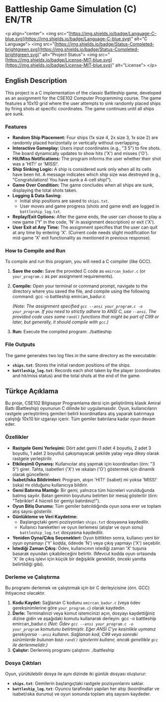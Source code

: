 # Battleship Game Simulation (C) EN/TR

\<p align="center"\>
\<img src="[https://img.shields.io/badge/Language-C-blue.svg](https://img.shields.io/badge/Language-C-blue.svg)" alt="C Language"\>
\<img src="[https://img.shields.io/badge/Status-Completed-brightgreen.svg](https://img.shields.io/badge/Status-Completed-brightgreen.svg)" alt="Project Status"\>
\<img src="[https://img.shields.io/badge/License-MIT-blue.svg](https://img.shields.io/badge/License-MIT-blue.svg)" alt="License"\>
\</p\>

## English Description

This project is a C implementation of the classic Battleship game, developed as an assignment for the CSE102 Computer Programming course. The game features a 10x10 grid where the user attempts to sink randomly placed ships by firing shots at specific coordinates. The game continues until all ships are sunk.

### Features

  * **Random Ship Placement:** Four ships (1x size 4, 2x size 3, 1x size 2) are randomly placed horizontally or vertically without overlapping.
  * **Interactive Gameplay:** Users input coordinates (e.g., "3 5") to fire shots. The board dynamically updates to show hits ('X') and misses ('O').
  * **Hit/Miss Notifications:** The program informs the user whether their shot was a 'HIT\!' or 'MISS\!'.
  * **Ship Sinking Logic:** A ship is considered sunk only when all its cells have been hit. A message indicates which ship size was destroyed (e.g., "Congratulations\! You have sunk a 4-cell ship\!").
  * **Game Over Condition:** The game concludes when all ships are sunk, displaying the total shots taken.
  * **Logging & Data Saving:**
      * Initial ship positions are saved to `ships.txt`.
      * User moves and game progress (shots and game end) are logged in `battleship_log.txt`.
  * **Replay/Exit Options:** After the game ends, the user can choose to play a new game ('Y' in the code, 'N' in assignment description) or exit ('X').
  * **User Exit at Any Time:** The assignment specifies that the user can quit at any time by entering 'X'. (Current code needs slight modification for mid-game 'X' exit functionality as mentioned in previous response).

### How to Compile and Run

To compile and run this program, you will need a C compiler (like GCC).

1.  **Save the code:** Save the provided C code as `emircan_badur.c` (or `your_program.c` as per assignment requirements).
2.  **Compile:** Open your terminal or command prompt, navigate to the directory where you saved the file, and compile using the following command:
    gcc -o battleship emircan_badur.c
    
    *(Note: The assignment specified `gcc --ansi your_program.c -o your_program`. If you need to strictly adhere to ANSI C, use `--ansi`. The provided code uses some `rand()` functions that might be part of C99 or later, but generally, it should compile with `gcc`.)*
4.  **Run:** Execute the compiled program:
    ./battleship

### File Outputs

The game generates two log files in the same directory as the executable:

  * **`ships.txt`**: Stores the initial random positions of the ships.
  * **`battleship_log.txt`**: Records each shot taken by the player (coordinates and hit/miss status) and the total shots at the end of the game.

## Türkçe Açıklama

Bu proje, CSE102 Bilgisayar Programlama dersi için geliştirilmiş klasik Amiral Battı (Battleship) oyununun C dilinde bir uygulamasıdır. Oyun, kullanıcıların rastgele yerleştirilmiş gemileri belirli koordinatlara atış yaparak batırmaya çalıştığı 10x10 bir ızgarayı içerir. Tüm gemiler batırılana kadar oyun devam eder.

### Özellikler

  * **Rastgele Gemi Yerleşimi:** Dört adet gemi (1 adet 4 boyutlu, 2 adet 3 boyutlu, 1 adet 2 boyutlu) çakışmayacak şekilde yatay veya dikey olarak rastgele yerleştirilir.
  * **Etkileşimli Oynanış:** Kullanıcılar atış yapmak için koordinatları (örn: "3 5") girer. Tahta, isabetleri ('X') ve ıskaları ('O') göstermek için dinamik olarak güncellenir.
  * **İsabet/Iska Bildirimleri:** Program, atışın 'HIT\!' (isabet) mi yoksa 'MISS\!' (ıska) mı olduğunu kullanıcıya bildirir.
  * **Gemi Batırma Mantığı:** Bir gemi, yalnızca tüm hücreleri vurulduğunda batmış sayılır. Batan geminin boyutunu belirten bir mesaj gösterilir (örn: "Tebrikler\! 4 hücreli bir gemiyi batırdınız\!").
  * **Oyun Bitiş Durumu:** Tüm gemiler batırıldığında oyun sona erer ve toplam atış sayısı gösterilir.
  * **Günlükleme ve Veri Kaydetme:**
      * Başlangıçtaki gemi pozisyonları `ships.txt` dosyasına kaydedilir.
      * Kullanıcı hareketleri ve oyun ilerlemesi (atışlar ve oyun sonu) `battleship_log.txt` dosyasına kaydedilir.
  * **Yeniden Oyna/Çıkış Seçenekleri:** Oyun bittikten sonra, kullanıcı yeni bir oyun oynamayı ('Y' kodda, ödevde 'N') veya çıkış yapmayı ('X') seçebilir.
  * **İstediği Zaman Çıkış:** Ödev, kullanıcının istediği zaman 'X' tuşuna basarak oyundan çıkabileceğini belirtir. (Mevcut kodda oyun ortasında 'X' ile çıkış işlevi için küçük bir değişiklik gereklidir, önceki yanıtta belirtildiği gibi).

### Derleme ve Çalıştırma

Bu programı derlemek ve çalıştırmak için bir C derleyicisine (örn. GCC) ihtiyacınız olacaktır.

1.  **Kodu Kaydet:** Sağlanan C kodunu `emircan_badur.c` (veya ödev gereksinimlerine göre `your_program.c`) olarak kaydedin.
2.  **Derle:** Terminalinizi veya komut istemcinizi açın, dosyayı kaydettiğiniz dizine gidin ve aşağıdaki komutu kullanarak derleyin:
    gcc -o battleship emircan_badur.c
    *(Not: Ödev `gcc --ansi your_program.c -o your_program` komutunu belirtmiştir. Eğer ANSI C'ye kesinlikle uymanız gerekiyorsa `--ansi` kullanın. Sağlanan kod, C99 veya sonraki sürümlerde bulunan bazı `rand()` işlevlerini kullanır, ancak genellikle `gcc` ile derlenmelidir.)*
3.  **Çalıştır:** Derlenmiş programı çalıştırın:
    ./battleship

### Dosya Çıktıları

Oyun, yürütülebilir dosya ile aynı dizinde iki günlük dosyası oluşturur:

  * **`ships.txt`**: Gemilerin başlangıçtaki rastgele pozisyonlarını saklar.
  * **`battleship_log.txt`**: Oyuncu tarafından yapılan her atışı (koordinatlar ve isabet/ıska durumu) ve oyun sonunda toplam atış sayısını kaydeder.
